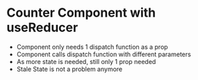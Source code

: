 # Counter Component with useReducer

- Component only needs 1 dispatch function as a prop
- Component calls dispatch function with different parameters
- As more state is needed, still only 1 prop needed
- Stale State is not a problem anymore